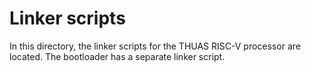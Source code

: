 
# Linker scripts

In this directory, the linker scripts for the THUAS RISC-V processor are located.
The bootloader has a separate linker script.

